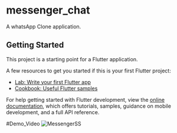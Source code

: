 # messenger_chat

A whatsApp Clone application.

## Getting Started

This project is a starting point for a Flutter application.

A few resources to get you started if this is your first Flutter project:

- [Lab: Write your first Flutter app](https://docs.flutter.dev/get-started/codelab)
- [Cookbook: Useful Flutter samples](https://docs.flutter.dev/cookbook)

For help getting started with Flutter development, view the
[online documentation](https://docs.flutter.dev/), which offers tutorials,
samples, guidance on mobile development, and a full API reference.


#Demo_Video
![MessengerSS](https://user-images.githubusercontent.com/86234419/199701194-87cc2040-b11b-4ebd-accb-dddf11b78565.png)
